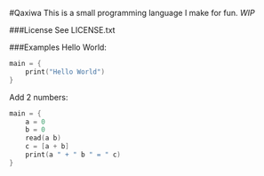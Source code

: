 #Qaxiwa
This is a small programming language I make for fun.
*WIP*

###License
See LICENSE.txt

###Examples
Hello World:
```c++
main = {
	print("Hello World")
}
```

Add 2 numbers:
```c++
main = {
	a = 0
	b = 0
	read(a b)
	c = [a + b]
	print(a " + " b " = " c)
}
```
